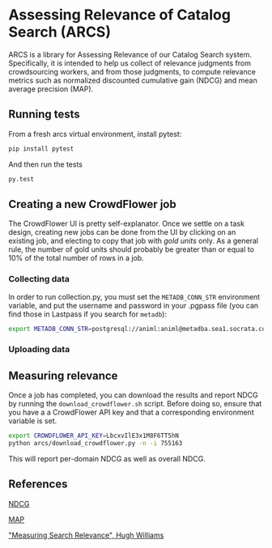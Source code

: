 Assessing Relevance of Catalog Search (ARCS)
============================================

ARCS is a library for Assessing Relevance of our Catalog Search system.
Specifically, it is intended to help us collect of relevance judgments from
crowdsourcing workers, and from those judgments, to compute relevance metrics
such as normalized discounted cumulative gain (NDCG) and mean average precision
(MAP).

## Running tests

From a fresh arcs virtual environment, install pytest:

```bash
pip install pytest
```

And then run the tests

```bash
py.test
```

## Creating a new CrowdFlower job

The CrowdFlower UI is pretty self-explanator. Once we settle on a task design,
creating new jobs can be done from the UI by clicking on an existing job, and
electing to copy that job with *gold units* only. As a general rule, the number
of gold units should probably be greater than or equal to 10% of the total
number of rows in a job.

### Collecting data

In order to run collection.py, you must set the `METADB_CONN_STR` environment
variable, and put the username and password in your .pgpass file (you can find
those in Lastpass if you search for `metadb`):

```bash
export METADB_CONN_STR=postgresql://animl:animl@metadba.sea1.socrata.com:5432/blist_prod
```

### Uploading data

## Measuring relevance

Once a job has completed, you can download the results and report NDCG by
running the `download_crowdflower.sh` script. Before doing so, ensure that you
have a a CrowdFlower API key and that a corresponding environment variable is
set.

```bash
export CROWDFLOWER_API_KEY=LbcxvIlE3x1M8F6TT5hN
python arcs/download_crowdflower.py -n -i 755163
```

This will report per-domain NDCG as well as overall NDCG.
       
## References

[NDCG](https://en.wikipedia.org/wiki/Discounted_cumulative_gain)

[MAP](https://en.wikipedia.org/wiki/Information_retrieval#Mean_average_precision)

["Measuring Search Relevance", Hugh Williams](http://hughewilliams.com/2014/10/11/measuring-search-relevance/)
